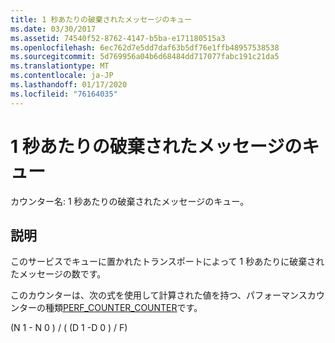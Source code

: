 ```yaml
---
title: 1 秒あたりの破棄されたメッセージのキュー
ms.date: 03/30/2017
ms.assetid: 74540f52-8762-4147-b5ba-e171180515a3
ms.openlocfilehash: 6ec762d7e5dd7daf63b5df76e1ffb48957538538
ms.sourcegitcommit: 5d769956a04b6d68484dd717077fabc191c21da5
ms.translationtype: MT
ms.contentlocale: ja-JP
ms.lasthandoff: 01/17/2020
ms.locfileid: "76164035"
---
```

# <a name="queue-dropped-messages-per-second"></a>1 秒あたりの破棄されたメッセージのキュー
カウンター名: 1 秒あたりの破棄されたメッセージのキュー。  
  
## <a name="description"></a>説明  
 このサービスでキューに置かれたトランスポートによって 1 秒あたりに破棄されたメッセージの数です。  
  
 このカウンターは、次の式を使用して計算された値を持つ、パフォーマンスカウンターの種類[PERF_COUNTER_COUNTER](https://docs.microsoft.com/previous-versions/windows/it-pro/windows-server-2003/cc740048(v=ws.10))です。  
  
 (N 1 - N 0 ) / ( (D 1 -D 0 ) / F)
